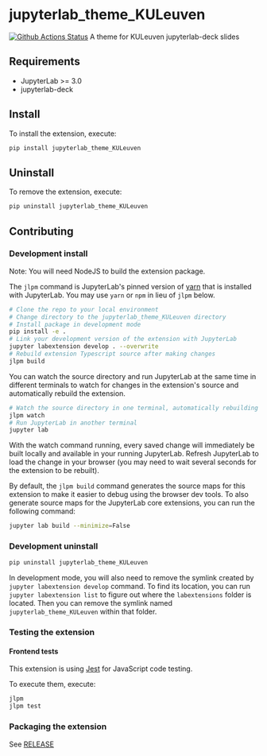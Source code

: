 # jupyterlab_theme_KULeuven

[![Github Actions Status](https://github.com/KULeuven-Diepenbeek/jupyterlab_theme_KULeuven/workflows/Build/badge.svg)](https://github.com/KULeuven-Diepenbeek/jupyterlab_theme_KULeuven/actions/workflows/build.yml)
A theme for KULeuven jupyterlab-deck slides

## Requirements

- JupyterLab >= 3.0
- jupyterlab-deck

## Install

To install the extension, execute:

```bash
pip install jupyterlab_theme_KULeuven
```

## Uninstall

To remove the extension, execute:

```bash
pip uninstall jupyterlab_theme_KULeuven
```

## Contributing

### Development install

Note: You will need NodeJS to build the extension package.

The `jlpm` command is JupyterLab's pinned version of
[yarn](https://yarnpkg.com/) that is installed with JupyterLab. You may use
`yarn` or `npm` in lieu of `jlpm` below.

```bash
# Clone the repo to your local environment
# Change directory to the jupyterlab_theme_KULeuven directory
# Install package in development mode
pip install -e .
# Link your development version of the extension with JupyterLab
jupyter labextension develop . --overwrite
# Rebuild extension Typescript source after making changes
jlpm build
```

You can watch the source directory and run JupyterLab at the same time in different terminals to watch for changes in the extension's source and automatically rebuild the extension.

```bash
# Watch the source directory in one terminal, automatically rebuilding when needed
jlpm watch
# Run JupyterLab in another terminal
jupyter lab
```

With the watch command running, every saved change will immediately be built locally and available in your running JupyterLab. Refresh JupyterLab to load the change in your browser (you may need to wait several seconds for the extension to be rebuilt).

By default, the `jlpm build` command generates the source maps for this extension to make it easier to debug using the browser dev tools. To also generate source maps for the JupyterLab core extensions, you can run the following command:

```bash
jupyter lab build --minimize=False
```

### Development uninstall

```bash
pip uninstall jupyterlab_theme_KULeuven
```

In development mode, you will also need to remove the symlink created by `jupyter labextension develop`
command. To find its location, you can run `jupyter labextension list` to figure out where the `labextensions`
folder is located. Then you can remove the symlink named `jupyterlab_theme_KULeuven` within that folder.

### Testing the extension

#### Frontend tests

This extension is using [Jest](https://jestjs.io/) for JavaScript code testing.

To execute them, execute:

```sh
jlpm
jlpm test
```


### Packaging the extension

See [RELEASE](RELEASE.md)
